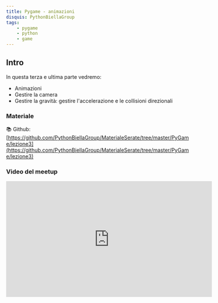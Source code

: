 ```yaml
---
title: Pygame - animazioni
disquis: PythonBiellaGroup
tags:
    - pygame
    - python
    - game
---
```


## Intro

In questa terza e ultima parte vedremo:

* Animazioni
* Gestire la camera
* Gestire la gravità: gestire l'accelerazione e le collisioni direzionali

### Materiale

📚 Github:
[https://github.com/PythonBiellaGroup/MaterialeSerate/tree/master/PyGame/lezione3](https://github.com/PythonBiellaGroup/MaterialeSerate/tree/master/PyGame/lezione3)

### Video del meetup

<iframe width="560" height="315" src="https://www.youtube.com/embed/V3VuqFeJ1hc?si=K3ad-ArUTPU8bwtI" title="YouTube video player" frameborder="0" allow="accelerometer; autoplay; clipboard-write; encrypted-media; gyroscope; picture-in-picture; web-share" allowfullscreen></iframe>